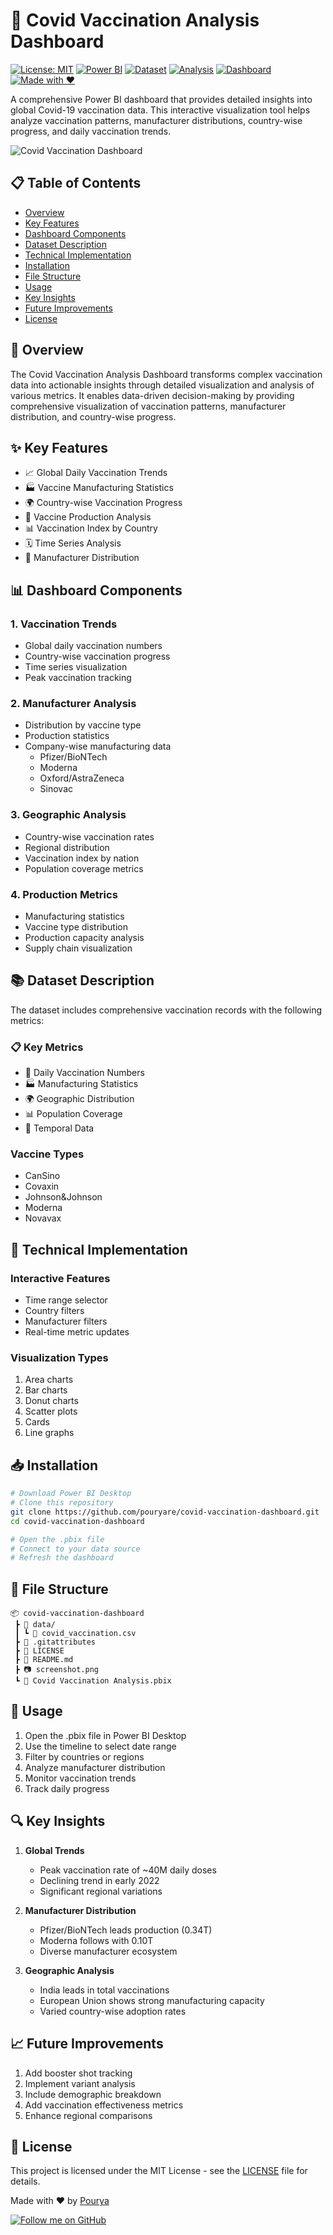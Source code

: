 # 💉 Covid Vaccination Analysis Dashboard

[![License: MIT](https://img.shields.io/badge/License-MIT-yellow.svg)](https://opensource.org/licenses/MIT)
[![Power BI](https://img.shields.io/badge/Power%20BI-Latest-yellow)](https://powerbi.microsoft.com/)
[![Dataset](https://img.shields.io/badge/Dataset-Covid%20Vaccination-blue)](data/covid_vaccination.csv)
[![Analysis](https://img.shields.io/badge/Analysis-Vaccination%20Metrics-green)]()
[![Dashboard](https://img.shields.io/badge/Dashboard-Interactive-orange)]()
[![Made with ❤️](https://img.shields.io/badge/Made%20with%20%E2%9D%A4%EF%B8%8F%20by-Pourya-red)]()

A comprehensive Power BI dashboard that provides detailed insights into global Covid-19 vaccination data. This interactive visualization tool helps analyze vaccination patterns, manufacturer distributions, country-wise progress, and daily vaccination trends.

![Covid Vaccination Dashboard](screenshot.png)

## 📋 Table of Contents
- [Overview](#overview)
- [Key Features](#key-features)
- [Dashboard Components](#dashboard-components)
- [Dataset Description](#dataset-description)
- [Technical Implementation](#technical-implementation)
- [Installation](#installation)
- [File Structure](#file-structure)
- [Usage](#usage)
- [Key Insights](#key-insights)
- [Future Improvements](#future-improvements)
- [License](#license)

## 🎯 Overview

The Covid Vaccination Analysis Dashboard transforms complex vaccination data into actionable insights through detailed visualization and analysis of various metrics. It enables data-driven decision-making by providing comprehensive visualization of vaccination patterns, manufacturer distribution, and country-wise progress.

## ✨ Key Features

- 📈 Global Daily Vaccination Trends
- 🏭 Vaccine Manufacturing Statistics
- 🌍 Country-wise Vaccination Progress
- 💉 Vaccine Production Analysis
- 📊 Vaccination Index by Country
- 🗓️ Time Series Analysis
- 🏢 Manufacturer Distribution

## 📊 Dashboard Components

### 1. Vaccination Trends
- Global daily vaccination numbers
- Country-wise vaccination progress
- Time series visualization
- Peak vaccination tracking

### 2. Manufacturer Analysis
- Distribution by vaccine type
- Production statistics
- Company-wise manufacturing data
  - Pfizer/BioNTech
  - Moderna
  - Oxford/AstraZeneca
  - Sinovac

### 3. Geographic Analysis
- Country-wise vaccination rates
- Regional distribution
- Vaccination index by nation
- Population coverage metrics

### 4. Production Metrics
- Manufacturing statistics
- Vaccine type distribution
- Production capacity analysis
- Supply chain visualization

## 📚 Dataset Description

The dataset includes comprehensive vaccination records with the following metrics:

### 📋 Key Metrics
- 💉 Daily Vaccination Numbers
- 🏭 Manufacturing Statistics
- 🌍 Geographic Distribution
- 📊 Population Coverage
- 📅 Temporal Data

### Vaccine Types
- CanSino
- Covaxin
- Johnson&Johnson
- Moderna
- Novavax

## 🔧 Technical Implementation

### Interactive Features
- Time range selector
- Country filters
- Manufacturer filters
- Real-time metric updates

### Visualization Types
1. Area charts
2. Bar charts
3. Donut charts
4. Scatter plots
5. Cards
6. Line graphs

## 📥 Installation

```bash
# Download Power BI Desktop
# Clone this repository
git clone https://github.com/pouryare/covid-vaccination-dashboard.git
cd covid-vaccination-dashboard

# Open the .pbix file
# Connect to your data source
# Refresh the dashboard
```

## 📁 File Structure

```
📦 covid-vaccination-dashboard
 ┣ 📂 data/
 ┃ ┗ 📜 covid_vaccination.csv
 ┣ 📜 .gitattributes
 ┣ 📜 LICENSE
 ┣ 📜 README.md
 ┣ 📷 screenshot.png
 ┗ 📜 Covid Vaccination Analysis.pbix
```

## 🚀 Usage

1. Open the .pbix file in Power BI Desktop
2. Use the timeline to select date range
3. Filter by countries or regions
4. Analyze manufacturer distribution
5. Monitor vaccination trends
6. Track daily progress

## 🔍 Key Insights

1. **Global Trends**
   - Peak vaccination rate of ~40M daily doses
   - Declining trend in early 2022
   - Significant regional variations

2. **Manufacturer Distribution**
   - Pfizer/BioNTech leads production (0.34T)
   - Moderna follows with 0.10T
   - Diverse manufacturer ecosystem

3. **Geographic Analysis**
   - India leads in total vaccinations
   - European Union shows strong manufacturing capacity
   - Varied country-wise adoption rates

## 📈 Future Improvements

1. Add booster shot tracking
2. Implement variant analysis
3. Include demographic breakdown
4. Add vaccination effectiveness metrics
5. Enhance regional comparisons

## 📄 License

This project is licensed under the MIT License - see the [LICENSE](LICENSE) file for details.

Made with ❤️ by [Pourya](https://github.com/pouryare)

[![Follow me on GitHub](https://img.shields.io/github/followers/pouryare?label=Follow&style=social)](https://github.com/pouryare)